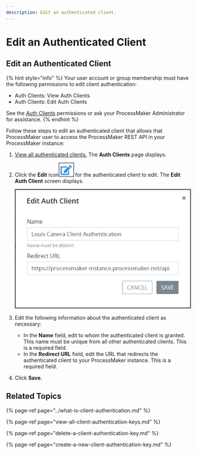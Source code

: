 ```yaml
---
description: Edit an authenticated client.
---
```


# Edit an Authenticated Client

## Edit an Authenticated Client

{% hint style="info" %}
Your user account or group membership must have the following permissions to edit client authentication:

* Auth Clients: View Auth Clients
* Auth Clients: Edit Auth Clients

See the [Auth Clients](../../permission-descriptions-for-users-and-groups.md#auth-clients) permissions or ask your ProcessMaker Administrator for assistance.
{% endhint %}

Follow these steps to edit an authenticated client that allows that ProcessMaker user to access the ProcessMaker REST API in your ProcessMaker instance:

1. [View all authenticated clients.](view-all-client-authentication-keys.md#view-all-scripts) The **Auth Clients** page displays.
2. Click the **Edit** icon![](../../../.gitbook/assets/edit-icon.png) for the authenticated client to edit. The **Edit Auth Client** screen displays.  

   ![](../../../.gitbook/assets/edit-auth-client-screen-admin.png)

3. Edit the following information about the authenticated client as necessary:
   * In the **Name** field, edit to whom the authenticated client is granted. This name must be unique from all other authenticated clients. This is a required field.
   * In the **Redirect URL** field, edit the URL that redirects the authenticated client to your ProcessMaker instance. This is a required field.
4. Click **Save**.

## Related Topics

{% page-ref page="../what-is-client-authentication.md" %}

{% page-ref page="view-all-client-authentication-keys.md" %}

{% page-ref page="delete-a-client-authentication-key.md" %}

{% page-ref page="create-a-new-client-authentication-key.md" %}

